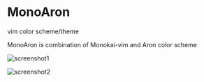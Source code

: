 # MonoAron
vim color scheme/theme

MonoAron is combination of Monokai-vim and Aron color scheme

![screenshot1](https://i.imgur.com/C42idST.png)

![screenshot2](https://i.imgur.com/upixMNI.png)

